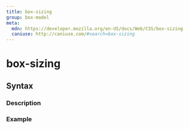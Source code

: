 ```yaml
---
title: box-sizing
group: box-model
meta:
  mdn: https://developer.mozilla.org/en-US/docs/Web/CSS/box-sizing
  caniuse: http://caniuse.com/#search=box-sizing
---
```


# box-sizing
<!--- Introduction for box-sizing, keep it brief and set the overall context -->

## Syntax
<!--- Introduce the various syntax for box-sizing -->

### Description
<!--- For each major section of syntax, provide a description explaining its usage further -->

### Example
<!--- Provide code examples for the syntax block you're currently describing -->